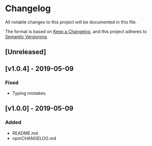 # Changelog
All notable changes to this project will be documented in this file.

The format is based on [Keep a Changelog](https://keepachangelog.com/en/1.0.0/),
and this project adheres to [Semantic Versioning](https://semver.org/spec/v2.0.0.html).

## [Unreleased]

## [v1.0.4] - 2019-05-09
### Fixed
- Typing mistakes.

## [v1.0.0] - 2019-05-09
### Added
- README.md
- npmCHANGELOG.md
